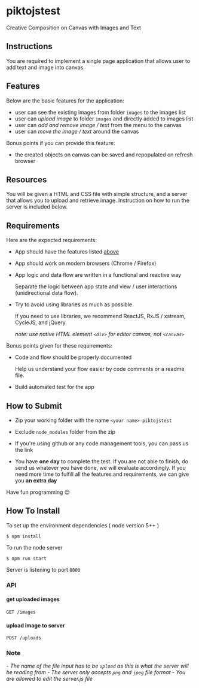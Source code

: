 # piktojstest
Creative Composition on Canvas with Images and Text



## Instructions

You are required to implement a single page application that allows user to add text and image into canvas.

## Features

Below are the basic features for the application:

- user can see the existing images from folder `images` to the images list
- user can *upload image* to folder `images` and directly added to images list
- user can *add and remove image / text* from the menu to the canvas
- user can *move the image / text* around the canvas

Bonus points if you can provide this feature:

- the created objects on canvas can be saved and repopulated on refresh browser

## Resources

You will be given a HTML and CSS file with simple structure, and a server that allows you to upload and retrieve image. Instruction on how to run the server is included below.

## Requirements

Here are the expected requirements:

- App should have the features listed [above](#features)

- App should work on modern browsers (Chrome / Firefox)

- App logic and data flow are written in a functional and reactive way

    Separate the logic between app state and view / user interactions (unidirectional data flow).

- Try to avoid using libraries as much as possible

    If you need to use libraries, we recommend ReactJS, RxJS / xstream, CycleJS, and jQuery.

    _note: use native HTML element `<div>` for editor canvas, not `<canvas>`_

Bonus points given for these requirements:

- Code and flow should be properly documented

    Help us understand your flow easier by code comments or a readme file.

- Build automated test for the app


## How to Submit

- Zip your working folder with the name `<your name>-piktojstest`

- Exclude `node_modules` folder from the zip

- If you're using github or any code management tools, you can pass us the link

- You have **one day** to complete the test. If you are not able to finish, do send us whatever you have done, we will evaluate accordingly. If you need more time to fulfill all the features and requirements, we can give you **an extra day**

Have fun programming 😊

## How To Install

To set up the environment dependencies ( node version 5++ )

```
$ npm install
```

To run the node server

```
$ npm run start
```

Server is listening to port `8000`

### API

#### get uploaded images

```
GET /images
```

#### upload image to server

```
POST /uploads
```

### Note

_- The name of the file input has to be `upload` as this is what the server will be reading from_
_- The server only accepts `png` and `jpeg` file format_
_- You are allowed to edit the server.js file_
